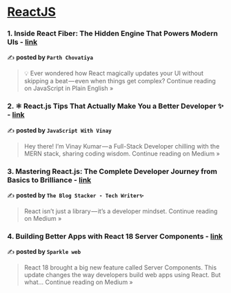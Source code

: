 
<h1><a href=https://medium.com/tag/reactjs/recommended target="_blank" rel="noopener noreferrer">ReactJS</a></h1>
<h3>1. Inside React Fiber: The Hidden Engine That Powers Modern UIs  - <a href="https://javascript.plainenglish.io/react-fiber-architecture-a-comprehensive-deep-dive-fcf898a04f58?source=rss------reactjs-5" target="_blank" rel="noopener noreferrer">link</a></h3>

✍️ **posted by `Parth Chovatiya`**

<blockquote>💡 Ever wondered how React magically updates your UI without skipping a beat — even when things get complex?
Continue reading on JavaScript in Plain English »</blockquote>

<h3>2. ⚛️ React.js Tips That Actually Make You a Better Developer ✨ - <a href="https://medium.com/@javaScriptwithvinay/%EF%B8%8F-react-js-tips-that-actually-make-you-a-better-developer-684f1bb2e007?source=rss------reactjs-5" target="_blank" rel="noopener noreferrer">link</a></h3>

✍️ **posted by `JavaScript With Vinay`**

<blockquote>Hey there! I’m Vinay Kumar — a Full-Stack Developer chilling with the MERN stack, sharing coding wisdom.
Continue reading on Medium »</blockquote>

<h3>3.  Mastering React.js: The Complete Developer Journey from Basics to Brilliance  - <a href="https://medium.com/@TheblogStacker/mastering-react-js-the-complete-developer-journey-from-basics-to-brilliance-3175ce9ae948?source=rss------reactjs-5" target="_blank" rel="noopener noreferrer">link</a></h3>

✍️ **posted by `The Blog Stacker - Tech Writer✨`**

<blockquote>React isn’t just a library — it’s a developer mindset.
Continue reading on Medium »</blockquote>

<h3>4. Building Better Apps with React 18 Server Components - <a href="https://medium.com/@sparklewebhelp/building-better-apps-with-react-18-server-components-749b7cb88349?source=rss------reactjs-5" target="_blank" rel="noopener noreferrer">link</a></h3>

✍️ **posted by `Sparkle web`**

<blockquote>React 18 brought a big new feature called Server Components. This update changes the way developers build web apps using React. But what…
Continue reading on Medium »</blockquote>

